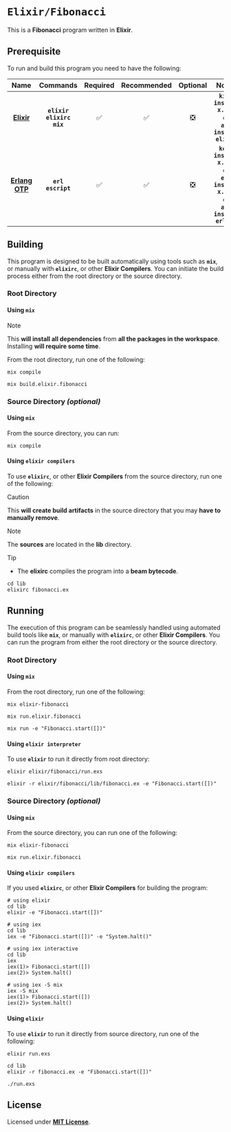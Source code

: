 # `Elixir/Fibonacci`

This is a **Fibonacci** program written in **Elixir**.

## Prerequisite

To run and build this program you need to have the following:

<div align="center">

| Name | Commands | Required | Recommended | Optional | Notes |
|:----:|:--------:|:--------:|:-----------:|:--------:|:-----:|
| [**Elixir**](https://elixir.org/install) | **`elixir`**<br>**`elixirc`**<br>**`mix`** | &#9989; | &#9989; | &#10062; | **`kiex install x.y.z`**<br>or<br>**`apt install elixir`** |
| [**Erlang OTP**](https://www.erlang.org/downloads) | **`erl`**<br>**`escript`** | &#9989; | &#9989; | &#10062; | **`kerl install x.y.z`**<br>or<br>**`evm install x.y.z`**<br>or<br>**`apt install erlang`** |

</div>

## Building

This program is designed to be built automatically using tools such as
**`mix`**, or manually with **`elixirc`**, or other **Elixir Compilers**. You
can initiate the build process either from the root directory or the source
directory.

### Root Directory

#### Using `mix`

> [!NOTE]
> This **will install all dependencies** from **all the packages in the
> workspace**. Installing **will require some time**.

From the root directory, run one of the following:

```
mix compile
```
```
mix build.elixir.fibonacci
```

### Source Directory _(optional)_

#### Using `mix`

From the source directory, you can run:

```
mix compile
```

#### Using `elixir compilers`

To use **`elixirc`**, or other **Elixir Compilers** from the source directory,
run one of the following:

> [!CAUTION]
> This **will create build artifacts** in the source directory that you may
> **have to manually remove**.

> [!NOTE]
> The **sources** are located in the **lib** directory.

> [!TIP]
> * The **elixirc** compiles the program into a **beam bytecode**.

```
cd lib
elixirc fibonacci.ex
```

## Running

The execution of this program can be seamlessly handled using automated build
tools like **`mix`**, or manually with **`elixirc`**, or other **Elixir
Compilers**. You can run the program from either the root directory or the
source directory.

### Root Directory

#### Using `mix`

From the root directory, run one of the following:

```
mix elixir-fibonacci
```
```
mix run.elixir.fibonacci
```
```
mix run -e "Fibonacci.start([])"
```

#### Using `elixir interpreter`

To use **`elixir`** to run it directly from root directory:

```
elixir elixir/fibonacci/run.exs
```
```
elixir -r elixir/fibonacci/lib/fibonacci.ex -e "Fibonacci.start([])"
```

### Source Directory _(optional)_

#### Using `mix`

From the source directory, you can run one of the following:

```
mix elixir-fibonacci
```
```
mix run.elixir.fibonacci
```

#### Using `elixir compilers`

If you used **`elixirc`**, or other **Elixir Compilers** for building the
program:

```
# using elixir
cd lib
elixir -e "Fibonacci.start([])"
```
```
# using iex
cd lib
iex -e "Fibonacci.start([])" -e "System.halt()"
```
```
# using iex interactive
cd lib
iex
iex(1)> Fibonacci.start([])
iex(2)> System.halt()
```
```
# using iex -S mix
iex -S mix
iex(1)> Fibonacci.start([])
iex(2)> System.halt()
```

#### Using `elixir`

To use **`elixir`** to run it directly from source directory, run one of the
following:

```
elixir run.exs
```
```
cd lib
elixir -r fibonacci.ex -e "Fibonacci.start([])"
```
```
./run.exs
```

## License

Licensed under [**MIT License**](LICENSE).
